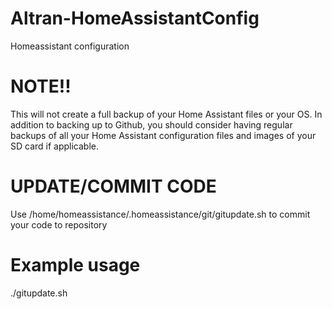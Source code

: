 # Altran-HomeAssistantConfig
Homeassistant configuration
# NOTE!!
This will not create a full backup of your Home Assistant files or your OS. In addition to backing up to Github, you should consider having regular backups of all your Home Assistant configuration files and images of your SD card if applicable.

# UPDATE/COMMIT CODE
Use /home/homeassistance/.homeassistance/git/gitupdate.sh to commit your code to repository
# Example usage
./gitupdate.sh


